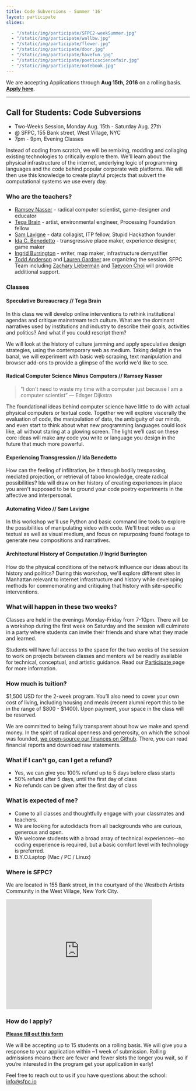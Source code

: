 ```yaml
---
title: Code Subversions - Summer '16' 
layout: participate
slides:

  - "/static/img/participate/SFPC2-weekSummer.jpg"
  - "/static/img/participate/wallbw.jpg"
  - "/static/img/participate/flower.jpg"
  - "/static/img/participate/door.jpg"
  - "/static/img/participate/havefun.jpg"
  - "/static/img/participate/poeticsciencefair.jpg"
  - "/static/img/participate/notebook.jpg"  
---
```


<div class="alert alert-success" role="alert">
We are accepting Applications through <b>Aug 15th, 2016</b> on a rolling basis. <a href="https://docs.google.com/forms/d/1LnqBYC6LRODpFmBDm1dsVKHMFMZe11sH1eFiO_dj0y4/viewform"><b>Apply here</b></a>.
</div>

***

## Call for Students: Code Subversions
- Two-Weeks Session, Monday Aug. 15th - Saturday Aug. 27th 
- @ SFPC, 155 Bank street, West Village, NYC
- 7pm - 9pm, Evening Classes 

Instead of coding from scratch, we will be remixing, modding and collaging existing technologies to critically explore them. We'll learn about the physical infrastructure of the internet, underlying logic of programming languages and the code behind popular corporate web platforms. We will then use this knowledge to create playful projects that subvert the computational systems we use every day.

### Who are the teachers?
- [Ramsey Nasser](http://nas.sr/) - radical computer scientist, game-designer and educator
- [Tega Brain](http://tegabrain.com/) - artist, environmental engineer, Processing Foundation fellow
- [Sam Lavigne](http://lav.io) - data collagist, ITP fellow, Stupid Hackathon founder
- [Ida C. Benedetto](http://uncommonplaces.com/) - transgressive place maker, experience designer, game maker
- [Ingrid Burrington](http://lifewinning.com/) - writer, map maker, infrastructure demystifier
- [Todd Anderson](http://hotwriting.net/) and [Lauren Gardner](http://laurengardner.com) are organizing the session. SFPC Team including [Zachary Lieberman](http://thesystemis.com/) and  [Taeyoon Choi](http://taeyoonchoi.com/) will provide additional support.  

### Classes

#### Speculative Bureaucracy // Tega Brain
In this class we will develop online interventions to rethink institutional agendas and critique mainstream tech culture. What are the dominant narratives used by institutions and industry to describe their goals, activities and politics? And what if you could rescript them? 

We will look at the history of culture jamming and apply speculative design strategies, using the contemporary web as medium. Taking delight in the banal, we will experiment with basic web scraping, text manipulation and browser add-ons to provide a glimpse of the world we'd like to see.

#### Radical Computer Science Minus Computers // Ramsey Nasser
> "I don't need to waste my time with a computer just because I am a computer scientist” — Edsger Dijkstra

The foundational ideas behind computer science have little to do with actual physical computers or textual code. Together we will explore viscerally the evaluation of code, the manipulation of data, the ambiguity of our minds, and even start to think about what new programming languages could look like, all without staring at a glowing screen. The light we’ll cast on these core ideas will make any code you write or language you design in the future that much more powerful.

#### Experiencing Transgression // Ida Benedetto
How can the feeling of infiltration, be it through bodily trespassing, mediated projection, or retrieval of taboo knowledge, create radical possibilities? Ida will draw on her history of creating experiences in place you aren't supposed to be to ground your code poetry experiments in the affective and interpersonal.

#### Automating Video // Sam Lavigne
In this workshop we'll use Python and basic command line tools to explore the possibilities of manipulating video with code. We'll treat video as a textual as well as visual medium, and focus on repurposing found footage to generate new compositions and narratives.

#### Architectural History of Computation // Ingrid Burrington
How do the physical conditions of the network influence our ideas about its history and politics? During this workshop, we'll explore different sites in Manhattan relevant to internet infrastructure and history while developing methods for commemorating and critiquing that history with site-specific interventions.

### What will happen in these two weeks?
Classes are held in the evenings Monday-Friday from 7-10pm. There will be a workshop during the first week on Saturday and the session will culminate in a party where students can invite their friends and share what they made and learned.

Students will have full access to the space for the two weeks of the session to work on projects between classes and mentors wil be readily available for technical, conceptual, and artistic guidance. Read our <a href="/participate/"> Participate </a> page for more information.

### How much is tuition?
$1,500 USD for the 2-week program. You’ll also need to cover your own cost of living, including housing and meals (recent alumni report this to be in the range of $800 - $1400). Upon payment, your space in the class will be reserved.

We are committed to being fully transparent about how we make and spend money. In the spirit of radical openness and generosity, on which the school was founded, [we open-source our finances on Github](https://github.com/sfpc/finance-and-administration). There, you can read financial reports and download raw statements.

### What if I can't go, can I get a refund?
- Yes, we can give you 100% refund up to 5 days before class starts
- 50% refund after 5 days, until the first day of class 
- No refunds can be given after the first day of class


### What is expected of me?
- Come to all classes and thoughtfully engage with your classmates and teachers.
- We are looking for autodidacts from all backgrounds who are curious, generous and open. 
- We welcome students with a broad array of technical experiences--no coding experience is required, but a basic comfort level with technology is preferred. 
- B.Y.O.Laptop (Mac / PC / Linux)


### Where is SFPC?
We are located in 155 Bank street, in the courtyard of the Westbeth Artists Community in the West Village, New York City.

<iframe src="https://www.google.com/maps/embed?pb=!1m26!1m12!1m3!1d3023.157285117621!2d-74.0114827845943!3d40.73656447932915!2m3!1f0!2f0!3f0!3m2!1i1024!2i768!4f13.1!4m11!3e6!4m3!3m2!1d40.736779899999995!2d-74.00924049999999!4m5!1s0x89c259eb003122d1%3A0xede8af6a55291528!2s155+Bank+St%2C+New+York%2C+NY+10014!3m2!1d40.7365645!2d-74.00929409999999!5e0!3m2!1sen!2sus!4v1466975848424" width="400" height="300" frameborder="0" style="border:0" allowfullscreen></iframe>



### How do I apply?
**[Please fill out this form](https://docs.google.com/forms/d/1LnqBYC6LRODpFmBDm1dsVKHMFMZe11sH1eFiO_dj0y4/viewform)**

We will be accepting up to 15 students on a rolling basis. We will give you a response to your application within ~1 week of submission. Rolling admissions means there are fewer and fewer slots the longer you wait, so if you’re interested in the program get your application in early!
  
Feel free to reach out to us if you have questions about the school: [info@sfpc.io](mailto:info@sfpc.io)
